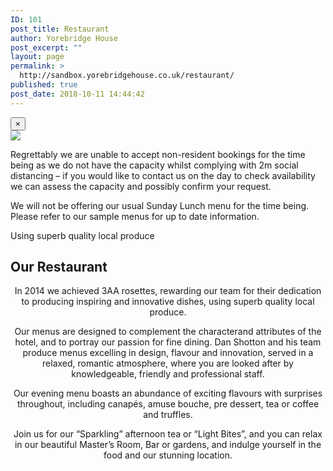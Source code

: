 ```yaml
---
ID: 101
post_title: Restaurant
author: Yorebridge House
post_excerpt: ""
layout: page
permalink: >
  http://sandbox.yorebridgehouse.co.uk/restaurant/
published: true
post_date: 2018-10-11 14:44:42
---
```


<!-- Covid-19 restaurent Pop-Up starts from Here -->
<div class="modal fade in covid newsletter" id="myNewsletter" role="dialog">
	<div class="modal-dialog modal-dialog-centered">
		<div class="modal-content full_text menu">
				<button type="button" class="close" onclick="this.parentNode.parentNode.parentNode.style.display = 'none'">×</button> 
			<div class="modal-body">
				<div class="modal-head">
				<div class="row modl-logo">
					<img src="http://sandbox.yorebridgehouse.co.uk/wp-content/uploads/2018/12/ybh-logo-min.png" class="m-auto">
				</div>
				</div>
				<div class="col-md-12 layout covid">
				   <div class="row">
						<div class="col-md-12 content">
							<p>Regrettably we are unable to accept non-resident bookings for the time being as we do not have the capacity whilst complying with 2m social distancing – if you would like to contact us on the day to check availability we can assess the capacity and possibly confirm your request.</p>

<p>We will not be offering our usual Sunday Lunch menu for the time being. Please refer to our sample menus for up to date information.</p>
						</div>				
				   </div>
				</div>
			</div>
		</div>
	</div>
</div> 

<!-- Covid-19 Restaurent Pop-Up ends from Here -->

<div class="section-title section-title-followed-by-content">

Using superb quality local produce
<h2>Our Restaurant</h2>
</div>
<p style="text-align: center;">In 2014 we achieved 3AA rosettes, rewarding our team for their dedication to producing inspiring and innovative dishes, using superb quality local produce.</p>
<p style="text-align: center;">Our menus are designed to complement the characterand attributes of the hotel, and to portray our passion for fine dining. Dan Shotton and his team produce menus excelling in design, flavour and innovation, served in a relaxed, romantic atmosphere, where you are looked after by knowledgeable, friendly and professional staff.</p>
<p style="text-align: center;">Our evening menu boasts an abundance of exciting flavours with surprises throughout, including canapés, amuse bouche, pre dessert, tea or coffee and truffles.</p>
<p style="text-align: center;">Join us for our “Sparkling” afternoon tea or “Light Bites”, and you can relax in our beautiful Master’s Room, Bar or gardens, and indulge yourself in the food and our stunning location.</p>
